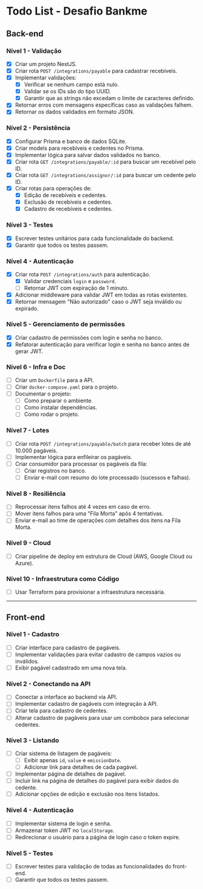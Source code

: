# Todo List - Desafio Bankme

## Back-end

### Nível 1 - Validação
- [X] Criar um projeto NestJS.
- [X] Criar rota `POST /integrations/payable` para cadastrar recebíveis.
- [X] Implementar validações:
  - [X] Verificar se nenhum campo está nulo.
  - [X] Validar se os IDs são do tipo UUID.
  - [X] Garantir que as strings não excedam o limite de caracteres definido.
- [X] Retornar erros com mensagens específicas caso as validações falhem.
- [X] Retornar os dados validados em formato JSON.

### Nível 2 - Persistência
- [X] Configurar Prisma e banco de dados SQLite.
- [X] Criar models para recebíveis e cedentes no Prisma.
- [X] Implementar lógica para salvar dados validados no banco.
- [X] Criar rota `GET /integrations/payable/:id` para buscar um recebível pelo ID.
- [X] Criar rota `GET /integrations/assignor/:id` para buscar um cedente pelo ID.
- [X] Criar rotas para operações de:
  - [X] Edição de recebíveis e cedentes.
  - [X] Exclusão de recebíveis e cedentes.
  - [X] Cadastro de recebíveis e cedentes.

### Nível 3 - Testes
- [X] Escrever testes unitários para cada funcionalidade do backend.
- [X] Garantir que todos os testes passem.

### Nível 4 - Autenticação
- [X] Criar rota `POST /integrations/auth` para autenticação.
  - [X] Validar credenciais `login` e `password`.
  - [ ] Retornar JWT com expiração de 1 minuto.
- [X] Adicionar middleware para validar JWT em todas as rotas existentes.
- [X] Retornar mensagem "Não autorizado" caso o JWT seja inválido ou expirado.

### Nível 5 - Gerenciamento de permissões
- [X] Criar cadastro de permissões com login e senha no banco.
- [X] Refatorar autenticação para verificar login e senha no banco antes de gerar JWT.

### Nível 6 - Infra e Doc
- [ ] Criar um `Dockerfile` para a API.
- [ ] Criar `docker-compose.yaml` para o projeto.
- [ ] Documentar o projeto:
  - [ ] Como preparar o ambiente.
  - [ ] Como instalar dependências.
  - [ ] Como rodar o projeto.

### Nível 7 - Lotes
- [ ] Criar rota `POST /integrations/payable/batch` para receber lotes de até 10.000 pagáveis.
- [ ] Implementar lógica para enfileirar os pagáveis.
- [ ] Criar consumidor para processar os pagáveis da fila:
  - [ ] Criar registros no banco.
  - [ ] Enviar e-mail com resumo do lote processado (sucessos e falhas).

### Nível 8 - Resiliência
- [ ] Reprocessar itens falhos até 4 vezes em caso de erro.
- [ ] Mover itens falhos para uma "Fila Morta" após 4 tentativas.
- [ ] Enviar e-mail ao time de operações com detalhes dos itens na Fila Morta.

### Nível 9 - Cloud
- [ ] Criar pipeline de deploy em estrutura de Cloud (AWS, Google Cloud ou Azure).

### Nível 10 - Infraestrutura como Código
- [ ] Usar Terraform para provisionar a infraestrutura necessária.

---

## Front-end

### Nível 1 - Cadastro
- [ ] Criar interface para cadastro de pagáveis.
- [ ] Implementar validações para evitar cadastro de campos vazios ou inválidos.
- [ ] Exibir pagável cadastrado em uma nova tela.

### Nível 2 - Conectando na API
- [ ] Conectar a interface ao backend via API.
- [ ] Implementar cadastro de pagáveis com integração à API.
- [ ] Criar tela para cadastro de cedentes.
- [ ] Alterar cadastro de pagáveis para usar um combobox para selecionar cedentes.

### Nível 3 - Listando
- [ ] Criar sistema de listagem de pagáveis:
  - [ ] Exibir apenas `id`, `value` e `emissionDate`.
  - [ ] Adicionar link para detalhes de cada pagável.
- [ ] Implementar página de detalhes de pagável.
- [ ] Incluir link na página de detalhes do pagável para exibir dados do cedente.
- [ ] Adicionar opções de edição e exclusão nos itens listados.

### Nível 4 - Autenticação
- [ ] Implementar sistema de login e senha.
- [ ] Armazenar token JWT no `localStorage`.
- [ ] Redirecionar o usuário para a página de login caso o token expire.

### Nível 5 - Testes
- [ ] Escrever testes para validação de todas as funcionalidades do front-end.
- [ ] Garantir que todos os testes passem.
